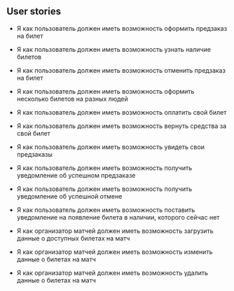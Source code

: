 ## User stories
- Я как пользователь должен иметь возможность оформить предзаказ на билет
- Я как пользователь должен иметь возможность узнать наличие билетов
- Я как пользователь должен иметь возможность отменить предзаказ на билет
- Я как пользователь должен иметь возможность оформить несколько билетов на разных людей
- Я как пользователь должен иметь возможность оплатить свой билет
- Я как пользователь должен иметь возможность вернуть средства за свой билет
- Я как пользователь должен иметь возможность увидеть свои предзаказы
- Я как пользователь должен иметь возможность получить уведомление об успешном предзаказе
- Я как пользователь должен иметь возможность получить уведомление об успешной отмене
- Я как пользователь должен иметь возможность поставить уведомление на появление билета в наличии, которого сейчас нет

- Я как организатор матчей должен иметь возможность загрузить данные о доступных билетах на матч
- Я как организатор матчей должен иметь возможность изменить данные о билетах на матч
- Я как организатор матчей должен иметь возможность удалить данные о билетах на матч






